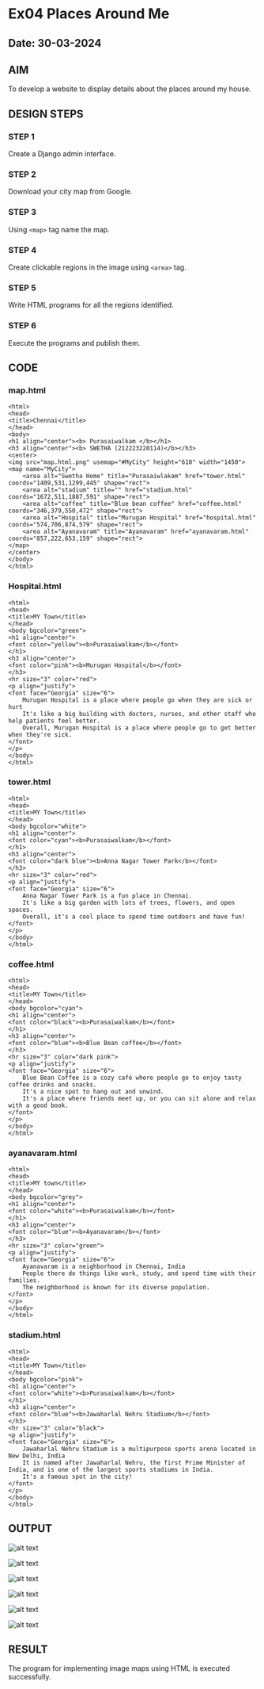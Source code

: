 # Ex04 Places Around Me
## Date: 30-03-2024

## AIM
To develop a website to display details about the places around my house.

## DESIGN STEPS

### STEP 1
Create a Django admin interface.

### STEP 2
Download your city map from Google.

### STEP 3
Using ```<map>``` tag name the map.

### STEP 4
Create clickable regions in the image using ```<area>``` tag.

### STEP 5
Write HTML programs for all the regions identified.

### STEP 6
Execute the programs and publish them.

## CODE

### map.html
```
<html>
<head>
<title>Chennai</title>
</head>
<body>
<h1 align="center"><b> Purasaiwalkam </b></h1>
<h3 align="center"><b> SWETHA (212223220114)</b></h3>
<center>
<img src="map.html.png" usemap="#MyCity" height="610" width="1450">
<map name="MyCity">
    <area alt="Swetha Home" title="Purasaiwlakam" href="tower.html" coords="1409,531,1299,445" shape="rect">
    <area alt="stadium" title="" href="stadium.html" coords="1672,511,1887,591" shape="rect">
    <area alt="coffee" title="Blue bean coffee" href="coffee.html" coords="346,379,550,472" shape="rect">
    <area alt="Hospital" title="Murugan Hospital" href="hospital.html" coords="574,706,874,579" shape="rect">
    <area alt="Ayanavaram" title="Ayanavaram" href="ayanavaram.html" coords="857,222,653,159" shape="rect">
</map>
</center>
</body>
</html>

```
### Hospital.html
```
<html>
<head>
<title>MY Town</title>
</head>
<body bgcolor="green">
<h1 align="center">
<font color="yellow"><b>Purasaiwalkam</b></font>
</h1>
<h3 align="center">
<font color="pink"><b>Murugan Hospital</b></font>
</h3>
<hr size="3" color="red">
<p align="justify">
<font face="Georgia" size="6">
    Murugan Hospital is a place where people go when they are sick or hurt
    It's like a big building with doctors, nurses, and other staff who help patients feel better. 
    Overall, Murugan Hospital is a place where people go to get better when they're sick.
</font>
</p>
</body>
</html>
```
### tower.html
```
<html>
<head>
<title>MY Town</title>
</head>
<body bgcolor="white">
<h1 align="center">
<font color="cyan"><b>Purasaiwalkam</b></font>
</h1>
<h3 align="center">
<font color="dark blue"><b>Anna Nagar Tower Park</b></font>
</h3>
<hr size="3" color="red">
<p align="justify">
<font face="Georgia" size="6">
    Anna Nagar Tower Park is a fun place in Chennai.
    It's like a big garden with lots of trees, flowers, and open spaces.
    Overall, it's a cool place to spend time outdoors and have fun!
</font>
</p>
</body>
</html>
```
### coffee.html
```
<html>
<head>
<title>MY Town</title>
</head>
<body bgcolor="cyan">
<h1 align="center">
<font color="black"><b>Purasaiwalkam</b></font>
</h1>
<h3 align="center">
<font color="blue"><b>Blue Bean coffee</b></font>
</h3>
<hr size="3" color="dark pink">
<p align="justify">
<font face="Georgia" size="6">
    Blue Bean Coffee is a cozy café where people go to enjoy tasty coffee drinks and snacks.
    It's a nice spot to hang out and unwind.
    It's a place where friends meet up, or you can sit alone and relax with a good book.
</font>
</p>
</body>
</html>
```
### ayanavaram.html
```
<html>
<head>
<title>MY town</title>
</head>
<body bgcolor="grey">
<h1 align="center">
<font color="white"><b>Purasaiwalkam</b></font>
</h1>
<h3 align="center">
<font color="blue"><b>Ayanavaram</b></font>
</h3>
<hr size="3" color="green">
<p align="justify">
<font face="Georgia" size="6">
    Ayanavaram is a neighborhood in Chennai, India
    People there do things like work, study, and spend time with their families.
    The neighborhood is known for its diverse population.
</font>
</p>
</body>
</html>
```
### stadium.html
```
<html>
<head>
<title>MY Town</title>
</head>
<body bgcolor="pink">
<h1 align="center">
<font color="white"><b>Purasaiwalkam</b></font>
</h1>
<h3 align="center">
<font color="blue"><b>Jawaharlal Nehru Stadium</b></font>
</h3>
<hr size="3" color="black">
<p align="justify">
<font face="Georgia" size="6">
    Jawaharlal Nehru Stadium is a multipurpose sports arena located in New Delhi, India
    It is named after Jawaharlal Nehru, the first Prime Minister of India, and is one of the largest sports stadiums in India. 
    It's a famous spot in the city!
</font>
</p>
</body>
</html>
```

## OUTPUT

![alt text](Ayanavaram.png)

![alt text](coffee.png)

![alt text](<Murugan temple.png>)

![alt text](purasaiwakkam.png)

![alt text](stadium.png)

![alt text](tower.png)

## RESULT
The program for implementing image maps using HTML is executed successfully.
